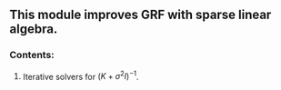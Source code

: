 ## This module improves GRF with sparse linear algebra.


### Contents:
1. Iterative solvers for $(K + \sigma^2 I)^{-1}$.
